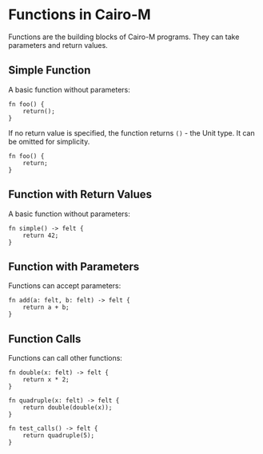# Functions in Cairo-M

Functions are the building blocks of Cairo-M programs. They can take parameters
and return values.

## Simple Function

A basic function without parameters:

```cairo-m
fn foo() {
    return();
}
```

If no return value is specified, the function returns `()` - the Unit type. It
can be omitted for simplicity.

```cairo-m
fn foo() {
    return;
}
```

## Function with Return Values

A basic function without parameters:

```cairo-m
fn simple() -> felt {
    return 42;
}
```

## Function with Parameters

Functions can accept parameters:

```cairo-m
fn add(a: felt, b: felt) -> felt {
    return a + b;
}
```

## Function Calls

Functions can call other functions:

```cairo-m
fn double(x: felt) -> felt {
    return x * 2;
}

fn quadruple(x: felt) -> felt {
    return double(double(x));
}

fn test_calls() -> felt {
    return quadruple(5);
}
```
